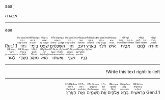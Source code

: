 aaa
ַ

אבגדה


 ---
 aaa


<rt>Rut.1.1</rt> <RUBY><ruby><ruby>וַיְהִ֗י<rt>seq·to be</rt></ruby><rt>ו·הָיָה</rt></ruby><rt>Hc·Vqw3ms</rt></RUBY> <RUBY><ruby><ruby>בִּימֵי֙<rt>in·day</rt></ruby><rt>ב·יוֹם</rt></ruby><rt>HR·Ncmpc</rt></RUBY> <RUBY><ruby><ruby>שְׁפֹ֣ט<rt>to judge</rt></ruby><rt>שָׁפַט</rt></ruby><rt>HVqcc</rt></RUBY> <RUBY><ruby><ruby>הַשֹּׁפְטִ֔ים<rt>the·to judge</rt></ruby><rt>ה·שָׁפַט</rt></ruby><rt>HTd·Vqrmpa</rt></RUBY> <RUBY><ruby><ruby>וַיְהִ֥י<rt>seq·to be</rt></ruby><rt>ו·הָיָה</rt></ruby><rt>Hc·Vqw3ms</rt></RUBY> <RUBY><ruby><ruby>רָעָ֖ב<rt>famine</rt></ruby><rt>רָעָב</rt></ruby><rt>HNcbsa</rt></RUBY> <RUBY><ruby><ruby>בָּאָ֑רֶץ<rt>in·land</rt></ruby><rt>ב·אֶ֫רֶץ</rt></ruby><rt>HRd·Ncbsa</rt></RUBY> <RUBY><ruby><ruby>וַיֵּ֨לֶךְ<rt>seq·to go</rt></ruby><rt>ו·הָלַךְ</rt></ruby><rt>Hc·Vqw3ms</rt></RUBY> <RUBY><ruby><ruby>אִ֜ישׁ<rt>man</rt></ruby><rt>אִישׁ</rt></ruby><rt>HNcbsa</rt></RUBY> <RUBY><ruby><ruby>מִבֵּ֧ית<rt>from·Beth-lehem</rt></ruby><rt>מ·בֵּית לֶ֫חֶם</rt></ruby><rt>HR·Npl</rt></RUBY> <RUBY><ruby><ruby>לֶ֣חֶם<rt>Beth-lehem</rt></ruby><rt>בֵּית לֶ֫חֶם</rt></ruby><rt>HNpl</rt></RUBY> <RUBY><ruby><ruby>יְהוּדָ֗ה<rt>Judah</rt></ruby><rt>יְהוּדָה</rt></ruby><rt>HNpl</rt></RUBY> <RUBY><ruby><ruby>לָגוּר֙<rt>to·to sojourn</rt></ruby><rt>ל·גּוּר</rt></ruby><rt>HR·Vqcc</rt></RUBY> <RUBY><ruby><ruby>בִּשְׂדֵ֣י<rt>in·field</rt></ruby><rt>ב·שָׂדֶה</rt></ruby><rt>HR·Ncmpc</rt></RUBY> <RUBY><ruby><ruby>מוֹאָ֔ב<rt>Moab</rt></ruby><rt>מוֹאָב</rt></ruby><rt>HNpl</rt></RUBY> <RUBY><ruby><ruby>ה֥וּא<rt>he|she|it</rt></ruby><rt>הוּא</rt></ruby><rt>HPp3ms</rt></RUBY> <RUBY><ruby><ruby>וְאִשְׁתּ֖וֹ<rt>and·woman·his</rt></ruby><rt>ו·אִשָּׁה·Ps3m</rt></ruby><rt>HC·Ncfsc/Sp3ms</rt></RUBY> <RUBY><ruby><ruby>וּשְׁנֵ֥י<rt>and·two</rt></ruby><rt>ו·שְׁנַ֫יִם</rt></ruby><rt>HC·Ncbdc</rt></RUBY> <RUBY><ruby><ruby>בָנָֽיו׃<rt>son·his</rt></ruby><rt>בֵּן·Ps3m׃</rt></ruby><rt>HNcmpc·Sp3ms</rt></RUBY> 



---

<p dir="rtl">Write this text right-to-left!</p>


---
<div dir='rtl'> <rt>Gen.1.1</rt> <RUBY><ruby><ruby>בְּרֵאשִׁ֖ית<rt>in·first</rt></ruby><rt>ב·רֵאשִׁית</rt></ruby><rt>HR·Ncfsa</rt></RUBY> <RUBY><ruby><ruby>בָּרָ֣א<rt>to create</rt></ruby><rt>בָּרָא</rt></ruby><rt>HVqp3ms</rt></RUBY> <RUBY><ruby><ruby>אֱלֹהִ֑ים<rt>God</rt></ruby><rt>אֱלֹהִים</rt></ruby><rt>HNcmpa</rt></RUBY> <RUBY><ruby><ruby>אֵ֥ת<rt>obj.</rt></ruby><rt>אֵת</rt></ruby><rt>HTo</rt></RUBY> <RUBY><ruby><ruby>הַשָּׁמַ֖יִם<rt>the·heaven</rt></ruby><rt>ה·שָׁמַיִם</rt></ruby><rt>HTd·Ncmpa</rt></RUBY> <RUBY><ruby><ruby>וְאֵ֥ת<rt>and·obj.</rt></ruby><rt>ו·אֵת</rt></ruby><rt>HC·To</rt></RUBY> <RUBY><ruby><ruby>הָאָֽרֶץ׃<rt>the·land</rt></ruby><rt>ה·אֶ֫רֶץ׃</rt></ruby><rt>HTd·Ncbsa</rt></RUBY></div>

